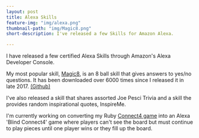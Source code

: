 ```yaml
---
layout: post
title: Alexa Skills
feature-img: "img/alexa.png"
thumbnail-path: "img/Magic8.png"
short-description: I've released a few Skills for Amazon Alexa.

---
```

I have released a few certified Alexa Skills through Amazon's Alexa Developer Console.

My most popular skill, <a href="https://www.amazon.com/George-Bumgardner-Magic8/dp/B078NKFSH8/ref=sr_1_25?s=digital-skills&ie=UTF8&qid=1548270067&sr=1-25&keywords=magic+8">Magic8</a>, is an 8 ball skill that gives answers to yes/no questions. It has been downloaded over 6000 times since I released it in late 2017. <a href="https://github.com/bumgardnera07/Magic8">(Github)</a>

I've also released a skill that shares assorted Joe Pesci Trivia and a skill the provides random inspirational quotes, InspireMe.

I'm currently working on converting my Ruby <a href="https://bumgardnera07.github.io/_portfolio/Connect4.html">Connect4 game</a> into an Alexa 'Blind Connect4' game where players can't see the board but must continue to play pieces until one player wins or they fill up the board.
